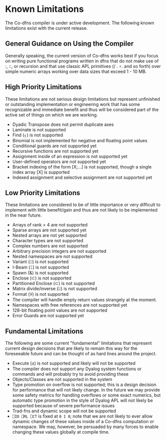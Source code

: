 ﻿# Known Limitations

The Co-dfns compiler is under active development. The following known
limitations exist with the current release.

## General Guidance on Using the Compiler

Generally speaking, the current version of Co-dfns works best if you focus
on writing pure functional programs written in dfns that do not make use 
of :, ::, or recursion and that use classic APL primitives (/ . ∘. and 
so forth) over simple numeric arrays working over data sizes that 
exceed 1 - 10 MB.

## High Priority Limitations

These limitations are not serious design limitations but represent unfinished 
or outstanding implementation or engineering work that has some recognizable 
and immediate benefit and thus will be considered part of the active set of 
things on which we are working.

* Dyadic Transpose does not permit duplicate axes
* Laminate is not supported
* Find (⍷) is not supported
* Binomial is not implemented for negative and floating point values
* Conditional guards are not supported yet
* Recursive functions are not supported yet
* Assignment inside of an expression is not supported yet
* User-defined operators are not supported yet
* Bracket indexing of the form [X;...] is not supported, 
  though a single index array [X] is supported
* Indexed assignment and selective assignment are not supported yet

## Low Priority Limitations

These limitations are considered to be of little importance or very 
difficult to implement with little benefit/gain and thus are not likely 
to be implemented in the near future.

* Arrays of rank > 4 are not supported
* Sparse arrays are not supported yet
* Nested arrays are not yet supported
* Character types are not supported
* Complex numbers are not supported
* Arbitrary precision integers are not supported
* Nested namespaces are not supported
* Variant (⍠) is not supported
* I-Beam (⌶) is not supported
* Spawn (&) is not supported
* Enclose (⊂) is not supported
* Partitioned Enclose (⊂) is not supported
* Matrix divide/inverse (⌹) is not supported
* Format (⍕) is not supported
* The compiler will handle empty return values strangely at the moment.
* Namespaces with free references are not supported yet
* 128-bit floating point values are not supported
* Error Guards are not supported yet

## Fundamental Limitations

The following are some current "fundamental" limitations that represent
current design decisions that are likely to remain this way for the 
foreseeable future and can be thought of as hard lines around the project.

* Execute (⍎) is not supported and likely will not be supported
* The compiler does not support any Dyalog system functions or commands
  and will probably try to avoid providing these
* Objects/Classes are not supported in the system
* Type promotion on overflow is not supported; this is a design decision 
  for performance that will not likely change. In the future we may provide 
  some safety metrics for handling overflows or some exact numerics, 
  but automatic type promotion in the style of Dyalog APL will not likely 
  be supported because of severe performance issues
* Trad-fns and dynamic scope will not be supported
* `⎕IO ⎕ML ⎕CT` is fixed at `0 1 0`; note that we are not likely to ever 
  allow dynamic changes of these values inside of a Co-dfns computation 
  or namespace. We may, however, be persuaded by many forces to enable 
  changing these values globally at compile time.
